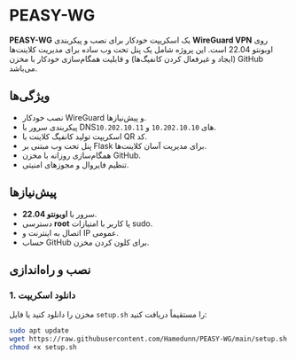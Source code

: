# PEASY-WG

**PEASY-WG** یک اسکریپت خودکار برای نصب و پیکربندی **WireGuard VPN** روی اوبونتو 22.04 است. این پروژه شامل یک پنل تحت وب ساده برای مدیریت کلاینت‌ها (ایجاد و غیرفعال کردن کانفیگ‌ها) و قابلیت همگام‌سازی خودکار با مخزن GitHub می‌باشد.

## ویژگی‌ها
- نصب خودکار WireGuard و پیش‌نیازها.
- پیکربندی سرور با DNSهای `10.202.10.10` و `10.202.10.11`.
- اسکریپت تولید کانفیگ کلاینت با QR کد.
- پنل تحت وب مبتنی بر Flask برای مدیریت آسان کلاینت‌ها.
- همگام‌سازی روزانه با مخزن GitHub.
- تنظیم فایروال و مجوزهای امنیتی.

## پیش‌نیازها
- سرور با **اوبونتو 22.04**.
- دسترسی **root** یا کاربر با امتیازات sudo.
- اتصال به اینترنت و IP عمومی.
- حساب GitHub برای کلون کردن مخزن.

## نصب و راه‌اندازی

### 1. دانلود اسکریپت
مخزن را دانلود کنید یا فایل `setup.sh` را مستقیماً دریافت کنید:

```bash
sudo apt update
wget https://raw.githubusercontent.com/Hamedunn/PEASY-WG/main/setup.sh
chmod +x setup.sh
